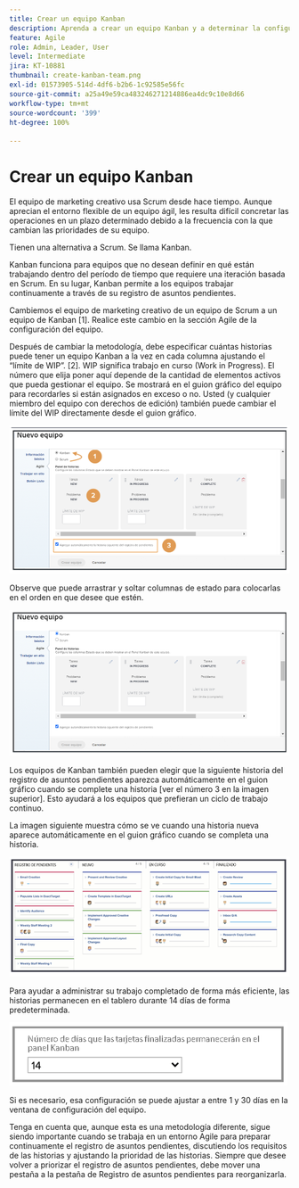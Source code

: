 ```yaml
---
title: Crear un equipo Kanban
description: Aprenda a crear un equipo Kanban y a determinar la configuración de este.
feature: Agile
role: Admin, Leader, User
level: Intermediate
jira: KT-10881
thumbnail: create-kanban-team.png
exl-id: 01573905-514d-4df6-b2b6-1c92585e56fc
source-git-commit: a25a49e59ca483246271214886ea4dc9c10e8d66
workflow-type: tm+mt
source-wordcount: '399'
ht-degree: 100%

---
```


# Crear un equipo Kanban

El equipo de marketing creativo usa Scrum desde hace tiempo. Aunque aprecian el entorno flexible de un equipo ágil, les resulta difícil concretar las operaciones en un plazo determinado debido a la frecuencia con la que cambian las prioridades de su equipo.

Tienen una alternativa a Scrum. Se llama Kanban.

Kanban funciona para equipos que no desean definir en qué están trabajando dentro del período de tiempo que requiere una iteración basada en Scrum. En su lugar, Kanban permite a los equipos trabajar continuamente a través de su registro de asuntos pendientes.

Cambiemos el equipo de marketing creativo de un equipo de Scrum a un equipo de Kanban [1]. Realice este cambio en la sección Agile de la configuración del equipo.

Después de cambiar la metodología, debe especificar cuántas historias puede tener un equipo Kanban a la vez en cada columna ajustando el “límite de WIP”. [2]. WIP significa trabajo en curso (Work in Progress). El número que elija poner aquí depende de la cantidad de elementos activos que pueda gestionar el equipo. Se mostrará en el guion gráfico del equipo para recordarles si están asignados en exceso o no. Usted (y cualquier miembro del equipo con derechos de edición) también puede cambiar el límite del WIP directamente desde el guion gráfico.

![Página de Configuración de equipo](assets/teamspage-01.png)

Observe que puede arrastrar y soltar columnas de estado para colocarlas en el orden en que desee que estén.

![Página de Configuración de equipo](assets/teamspage-02.png)

Los equipos de Kanban también pueden elegir que la siguiente historia del registro de asuntos pendientes aparezca automáticamente en el guion gráfico cuando se complete una historia [ver el número 3 en la imagen superior]. Esto ayudará a los equipos que prefieran un ciclo de trabajo continuo.


La imagen siguiente muestra cómo se ve cuando una historia nueva aparece automáticamente en el guion gráfico cuando se completa una historia.

![Página de Configuración de equipo](assets/teamspage-03.png)

Para ayudar a administrar su trabajo completado de forma más eficiente, las historias permanecen en el tablero durante 14 días de forma predeterminada.

![Página de Configuración de equipo](assets/teampage-04.png)

Si es necesario, esa configuración se puede ajustar a entre 1 y 30 días en la ventana de configuración del equipo.

Tenga en cuenta que, aunque esta es una metodología diferente, sigue siendo importante cuando se trabaja en un entorno Agile para preparar continuamente el registro de asuntos pendientes, discutiendo los requisitos de las historias y ajustando la prioridad de las historias. Siempre que desee volver a priorizar el registro de asuntos pendientes, debe mover una pestaña a la pestaña de Registro de asuntos pendientes para reorganizarla.
